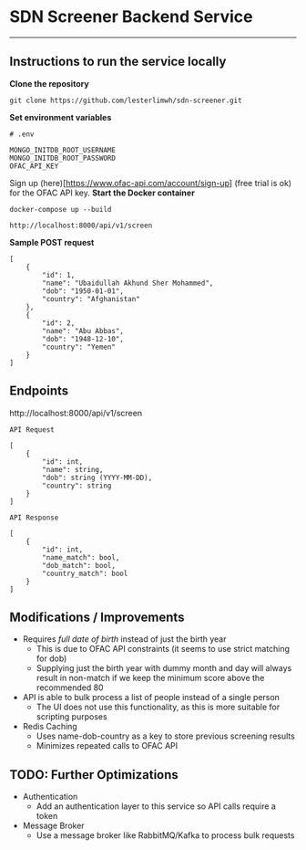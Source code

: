 # SDN Screener Backend Service
---
## Instructions to run the service locally
**Clone the repository**
```
git clone https://github.com/lesterlimwh/sdn-screener.git
```
**Set environment variables**
```
# .env

MONGO_INITDB_ROOT_USERNAME
MONGO_INITDB_ROOT_PASSWORD
OFAC_API_KEY
```
Sign up (here)[https://www.ofac-api.com/account/sign-up] (free trial is ok) for the OFAC API key.
**Start the Docker container**
```
docker-compose up --build

http://localhost:8000/api/v1/screen
```
**Sample POST request**
```
[
    {
        "id": 1,
        "name": "Ubaidullah Akhund Sher Mohammed",
        "dob": "1950-01-01",
        "country": "Afghanistan"
    },
    {
        "id": 2,
        "name": "Abu Abbas",
        "dob": "1948-12-10",
        "country": "Yemen"
    }
]
```

## Endpoints
http://localhost:8000/api/v1/screen

```
API Request

[
    {
        "id": int,
        "name": string,
        "dob": string (YYYY-MM-DD),
        "country": string
    }
]

API Response

[
    {
        "id": int,
        "name_match": bool,
        "dob_match": bool,
        "country_match": bool
    }
]
```

## Modifications / Improvements
- Requires *full date of birth* instead of just the birth year
    - This is due to OFAC API constraints (it seems to use strict matching for dob)
    - Supplying just the birth year with dummy month and day will always result in non-match if we keep the minimum score above the recommended 80
- API is able to bulk process a list of people instead of a single person
    - The UI does not use this functionality, as this is more suitable for scripting purposes
- Redis Caching
    - Uses name-dob-country as a key to store previous screening results
    - Minimizes repeated calls to OFAC API

## TODO: Further Optimizations
- Authentication
    - Add an authentication layer to this service so API calls require a token
- Message Broker
    - Use a message broker like RabbitMQ/Kafka to process bulk requests

